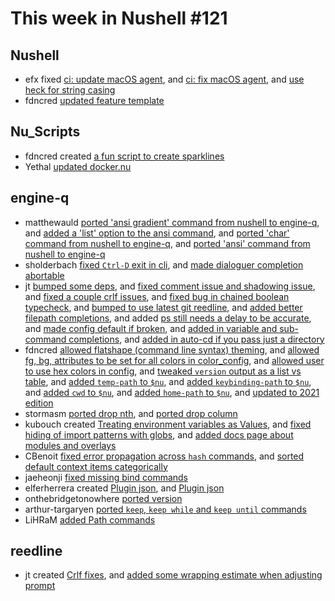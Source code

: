 # This week in Nushell #121

## Nushell

- efx fixed [ci: update macOS agent](https://github.com/nushell/nushell/pull/4207), and [ci: fix macOS agent](https://github.com/nushell/nushell/pull/4203), and [use heck for string casing](https://github.com/nushell/nushell/pull/4081) 
- fdncred [updated feature template](https://github.com/nushell/nushell/pull/4201) 

## Nu_Scripts

- fdncred created [a fun script to create sparklines](https://github.com/nushell/nu_scripts/pull/116) 
- Yethal [updated docker.nu](https://github.com/nushell/nu_scripts/pull/115) 

## engine-q

- matthewauld [ported  'ansi gradient' command from nushell to engine-q](https://github.com/nushell/engine-q/pull/509), and [added a 'list' option to the ansi command](https://github.com/nushell/engine-q/pull/504), and [ported  'char' command from nushell to engine-q](https://github.com/nushell/engine-q/pull/500), and [ported 'ansi' command from nushell to engine-q](https://github.com/nushell/engine-q/pull/494) 
- sholderbach [fixed `Ctrl-D` exit in cli](https://github.com/nushell/engine-q/pull/508), and [made dialoguer completion abortable](https://github.com/nushell/engine-q/pull/507) 
- jt [bumped some deps](https://github.com/nushell/engine-q/pull/503), and [fixed comment issue and shadowing issue](https://github.com/nushell/engine-q/pull/501), and [fixed a couple crlf issues](https://github.com/nushell/engine-q/pull/496), and [fixed bug in chained boolean typecheck](https://github.com/nushell/engine-q/pull/490), and [bumped to use latest git reedline](https://github.com/nushell/engine-q/pull/488), and [added better filepath completions](https://github.com/nushell/engine-q/pull/485), and added [ps still needs a delay to be accurate](https://github.com/nushell/engine-q/pull/484), and [made config default if broken](https://github.com/nushell/engine-q/pull/482), and [added in variable and sub-command completions](https://github.com/nushell/engine-q/pull/480), and [added in auto-cd if you pass just a directory](https://github.com/nushell/engine-q/pull/479) 
- fdncred [allowed flatshape (command line syntax) theming](https://github.com/nushell/engine-q/pull/502), and [allowed fg, bg, attributes to be set for all colors in color_config](https://github.com/nushell/engine-q/pull/489), and [allowed user to use hex colors in config](https://github.com/nushell/engine-q/pull/486), and [tweaked `version` output as a list vs table](https://github.com/nushell/engine-q/pull/472), and [added `temp-path` to `$nu`](https://github.com/nushell/engine-q/pull/471), and [added `keybinding-path` to `$nu`](https://github.com/nushell/engine-q/pull/470), and [added `cwd` to `$nu`](https://github.com/nushell/engine-q/pull/469), and [added `home-path` to `$nu`](https://github.com/nushell/engine-q/pull/468), and [updated to 2021 edition](https://github.com/nushell/engine-q/pull/466) 
- stormasm [ported drop nth](https://github.com/nushell/engine-q/pull/498), and [ported drop column](https://github.com/nushell/engine-q/pull/495) 
- kubouch created [Treating environment variables as Values](https://github.com/nushell/engine-q/pull/497), and [fixed hiding of import patterns with globs](https://github.com/nushell/engine-q/pull/487), and [added docs page about modules and overlays](https://github.com/nushell/engine-q/pull/478) 
- CBenoit [fixed error propagation across `hash` commands](https://github.com/nushell/engine-q/pull/493), and [sorted default context items categorically](https://github.com/nushell/engine-q/pull/465) 
- jaeheonji [fixed missing bind commands](https://github.com/nushell/engine-q/pull/477) 
- elferherrera created [Plugin json](https://github.com/nushell/engine-q/pull/475), and [Plugin json](https://github.com/nushell/engine-q/pull/474) 
- onthebridgetonowhere [ported version](https://github.com/nushell/engine-q/pull/467) 
- arthur-targaryen [ported `keep`, `keep while` and `keep until` commands](https://github.com/nushell/engine-q/pull/384) 
- LiHRaM [added Path commands](https://github.com/nushell/engine-q/pull/280) 

## reedline

- jt created [Crlf fixes](https://github.com/nushell/reedline/pull/199), and [added some wrapping estimate when adjusting prompt](https://github.com/nushell/reedline/pull/198) 

